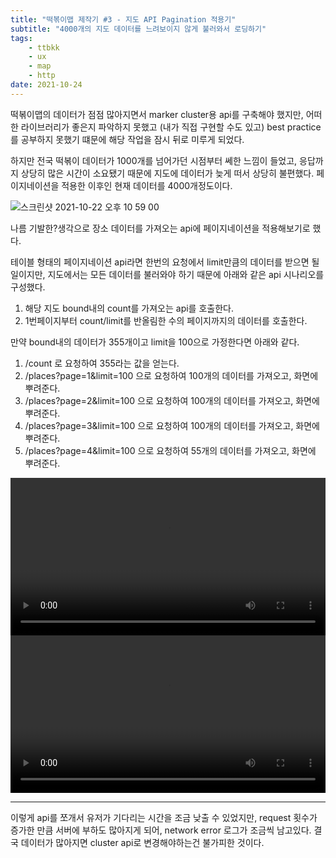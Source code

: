 ```yaml
---
title: "떡볶이맵 제작기 #3 - 지도 API Pagination 적용기"
subtitle: "4000개의 지도 데이터를 느려보이지 않게 불러와서 로딩하기"
tags:
    - ttbkk
    - ux
    - map
    - http
date: 2021-10-24
---
```


떡볶이맵의 데이터가 점점 많아지면서 marker cluster용 api를 구축해야 했지만, 어떠한 라이브러리가 좋은지 파악하지 못했고 (내가 직접 구현할 수도 있고) best practice를 공부하지 못했기 떄문에 해당 작업을 잠시 뒤로 미루게 되었다.

하지만 전국 떡볶이 데이터가 1000개를 넘어가던 시점부터 쎄한 느낌이 들었고, 응답까지 상당히 많은 시간이 소요됐기 때문에 지도에 데이터가 늦게 떠서 상당히 불편했다. 페이지네이션을 적용한 이후인 현재 데이터를 4000개정도이다.

![스크린샷 2021-10-22 오후 10 59 00](https://user-images.githubusercontent.com/34048253/138466775-b360166d-c345-478a-95ce-b437de512469.png)

나름 기발한?생각으로 장소 데이터를 가져오는 api에 페이지네이션을 적용해보기로 했다.

테이블 형태의 페이지네이션 api라면 한번의 요청에서 limit만큼의 데이터를 받으면 될 일이지만, 지도에서는 모든 데이터를 불러와야 하기 때문에 아래와 같은 api 시나리오를 구성했다.

1. 해당 지도 bound내의 count를 가져오는 api를 호출한다.
2. 1번페이지부터 count/limit를 반올림한 수의 페이지까지의 데이터를 호출한다.

만약 bound내의 데이터가 355개이고 limit을 100으로 가정한다면 아래와 같다.

1. /count 로 요청하여 355라는 값을 얻는다.
2. /places?page=1&limit=100 으로 요청하여 100개의 데이터를 가져오고, 화면에 뿌려준다.
3. /places?page=2&limit=100 으로 요청하여 100개의 데이터를 가져오고, 화면에 뿌려준다.
4. /places?page=3&limit=100 으로 요청하여 100개의 데이터를 가져오고, 화면에 뿌려준다.
5. /places?page=4&limit=100 으로 요청하여 55개의 데이터를 가져오고, 화면에 뿌려준다.

<div>
  <video width=100% controls title="API 적용 결과 (서울)">
    <source src="https://user-images.githubusercontent.com/34048253/138471049-92df819a-c880-4a4c-b574-9f4479a3bb90.mov">
    [구현 비디오 링크](https://user-images.githubusercontent.com/34048253/138471049-92df819a-c880-4a4c-b574-9f4479a3bb90.mov)
  </video>
  
  <video width=100% controls title="API 적용 결과 (전국)">
    <source src="https://user-images.githubusercontent.com/34048253/138471152-6e14891e-6efe-404b-b1cd-938f3ce903f8.mov">
    [구현 비디오 링크](https://user-images.githubusercontent.com/34048253/138471152-6e14891e-6efe-404b-b1cd-938f3ce903f8.mov)
  </video>
</div>

---

이렇게 api를 쪼개서 유저가 기다리는 시간을 조금 낮출 수 있었지만, request 횟수가 증가한 만큼 서버에 부하도 많아지게 되어, network error 로그가 조금씩 남고있다.
결국 데이터가 많아지면 cluster api로 변경해야하는건 불가피한 것이다.
